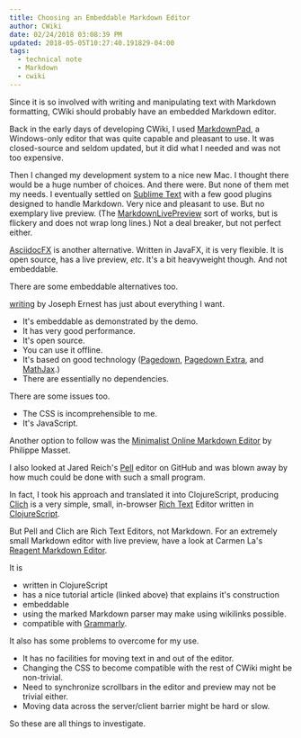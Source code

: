 ```yaml
---
title: Choosing an Embeddable Markdown Editor
author: CWiki
date: 02/24/2018 03:08:39 PM
updated: 2018-05-05T10:27:40.191829-04:00
tags:
  - technical note
  - Markdown
  - cwiki
---
```


Since it is so involved with writing and manipulating text with Markdown
formatting, CWiki should probably have an embedded Markdown editor.

Back in the early days of developing CWiki, I used [MarkdownPad](http://www.markdownpad.com), a Windows-only editor that was quite capable and pleasant to use. It was closed-source and seldom updated, but it did what I needed and was not too expensive.

Then I changed my development system to a nice new Mac. I thought there would be a huge number of choices. And there were. But none of them met my needs. I eventually settled on [Sublime Text](https://www.sublimetext.com) with a few good plugins designed to handle Markdown. Very nice and pleasant to use. But no exemplary live preview. (The [MarkdownLivePreview](https://github.com/math2001/MarkdownLivePreview) sort of works, but is flickery and does not wrap long lines.) Not a deal breaker, but not perfect either.

[AsciidocFX](https://github.com/asciidocfx/AsciidocFX#install-on-mac) is another alternative. Written in JavaFX, it is very flexible. It is open source, has a live preview, _etc_. It's a bit heavyweight though. And not embeddable.

There are some embeddable alternatives too.

[writing](https://github.com/josephernest/writing) by Joseph Ernest has just about everything I want.

- It's embeddable as demonstrated by the demo.
- It has very good performance.
- It's open source.
- You can use it offline.
- It's based on good technology ([Pagedown](https://code.google.com/archive/p/pagedown/), [Pagedown Extra](https://github.com/jmcmanus/pagedown-extra), and [MathJax](https://www.mathjax.org).)
- There are essentially no dependencies.

There are some issues too.

- The CSS is incomprehensible to me.
- It's JavaScript.

Another option to follow was the [Minimalist Online Markdown Editor](https://github.com/pioul/Minimalist-Online-Markdown-Editor/tree/master) by Philippe Masset.

I also looked at Jared Reich's [Pell](https://github.com/jaredreich/pell) editor on GitHub and was blown away by how much could be done with such a small program.

In fact, I took his approach and translated it into ClojureScript, producing [Clich](https://bitbucket.org/David_Clark/clich) is a very simple, small, in-browser [Rich Text](https://en.wikipedia.org/wiki/Rich_Text_Format) Editor written in [ClojureScript](https://clojurescript.org).

But Pell and Clich are Rich Text Editors, not Markdown. For an extremely small Markdown editor with live preview, have a look at Carmen La's [Reagent Markdown Editor](http://carmen.la/blog/2015-06-23-reagent-live-markdown-editor/).

It is 

* written in ClojureScript
* has a nice tutorial article (linked above) that explains it's construction
* embeddable
* using the marked Markdown parser may make using wikilinks possible.
* compatible with [Grammarly](https://www.grammarly.com/).

It also has some problems to overcome for my use.

* It has no facilities for moving text in and out of the editor.
* Changing the CSS to become compatible with the rest of CWiki might be non-trivial.
* Need to synchronize scrollbars in the editor and preview may not be trivial either.
* Moving data across the server/client barrier might be hard or slow.

So these are all things to investigate.
